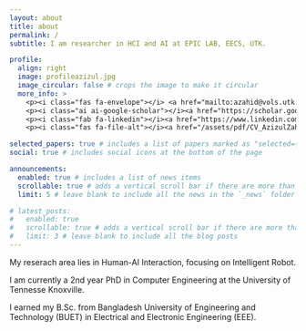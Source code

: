 ```yaml
---
layout: about
title: about
permalink: /
subtitle: I am researcher in HCI and AI at EPIC LAB, EECS, UTK.

profile:
  align: right
  image: profileazizul.jpg
  image_circular: false # crops the image to make it circular
  more_info: >
    <p><i class="fas fa-envelope"></i> <a href="mailto:azahid@vols.utk.edu"> azahid@vols.utk.edu</a></p>
    <p><i class="ai ai-google-scholar"></i><a href="https://scholar.google.com/citations?user=nTY1Y-AAAAAJ&hl=en"> Google Scholar</a></p>
    <p><i class="fab fa-linkedin"></i><a href="https://www.linkedin.com/in/azizul-zahid-1b980b202"> LinkedIn</a></p>
    <p><i class="fas fa-file-alt"></i><a href="/assets/pdf/CV_AzizulZahid.pdf"> Curriculum Vitae</a></p>

selected_papers: true # includes a list of papers marked as "selected={true}"
social: true # includes social icons at the bottom of the page

announcements:
  enabled: true # includes a list of news items
  scrollable: true # adds a vertical scroll bar if there are more than 3 news items
  limit: 5 # leave blank to include all the news in the `_news` folder

# latest_posts:
#   enabled: true
#   scrollable: true # adds a vertical scroll bar if there are more than 3 new posts items
#   limit: 3 # leave blank to include all the blog posts
---
```


My reserach area lies in Human-AI Interaction, focusing on Intelligent Robot.

I am currently a 2nd year PhD in Computer Engineering at the University of Tennesse Knoxville.

I earned my B.Sc. from Bangladesh University of Engineering and Technology (BUET) in Electrical and Electronic Engineering (EEE).
